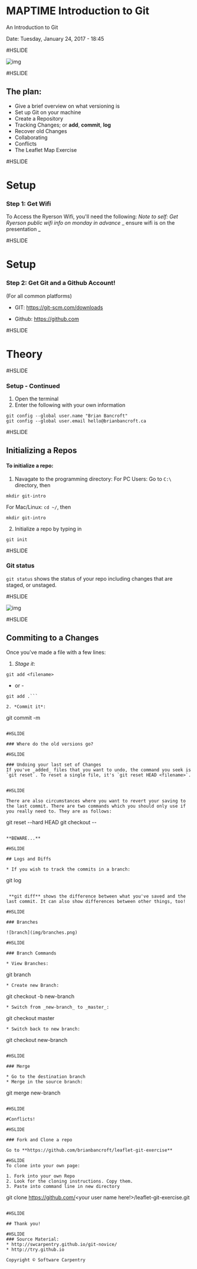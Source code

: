 # MAPTIME Introduction to Git
An Introduction to Git

Date: Tuesday, January 24, 2017 - 18:45

#HSLIDE

![img](img/phdComicsVersioning.gif)

#HSLIDE

## The plan:

* Give a brief overview on what versioning is
* Set up Git on your machine
* Create a Repository
* Tracking Changes; or **add**, **commit**, **log**
* Recover old Changes
* Collaborating
* Conflicts
* The Leaflet Map Exercise

#HSLIDE

# Setup

### Step 1: Get Wifi
To Access the Ryerson Wifi, you'll need the following: 
_Note to self: Get Ryerson public wifi info on monday in advance_
_ ensure wifi is on the presentation _

#HSLIDE

# Setup

### Step 2: Get Git and a Github Account!

(For all common platforms)
* GIT: https://git-scm.com/downloads

* Github: https://github.com

#HSLIDE

# Theory

#HSLIDE

### Setup - Continued

1. Open the terminal
2. Enter the following with your own information

```
git config --global user.name "Brian Bancroft"
git config --global user.email hello@brianbancroft.ca
```
#HSLIDE

## Initializing a Repos

#### To initialize a repo:
1. Navagate to the programming directory:
  For PC Users: Go to ```C:\``` directory, then 
  ```
  mkdir git-intro
  ```
  For Mac/Linux: ```cd ~/```, then 
  ```
  mkdir git-intro
  ```
 2. Initialize a repo by typing in 
 ```
 git init
 ```

#HSLIDE

### Git status
```git status``` shows the status of your repo including changes that are staged, or unstaged. 

#HSLIDE

![img](img/typing.gif)

#HSLIDE

## Commiting to a Changes
Once you've made a file with a few lines:

1. *Stage it*: 
```
git add <filename>
``` 
  - or - 
```
git add .```

2. *Commit it*:
 ```
 git commit -m <message here>
 ```

#HSLIDE

### Where do the old versions go?

#HSLIDE

### Undoing your last set of Changes
If you've _added_ files that you want to undo, the command you seek is `git reset`. To reset a single file, it's `git reset HEAD <filename>`.


#HSLIDE

There are also circumstances where you want to revert your saving to the last commit. There are two commands which you should only use if you really need to. They are as follows:

```
git reset --hard HEAD
git checkout -- <filename>
```

**BEWARE...**

#HSLIDE

## Logs and Diffs

* If you wish to track the commits in a branch: 
```
git log
```

 **git diff** shows the difference between what you've saved and the last commit. It can also show differences between other things, too!

#HSLIDE

### Branches

![branch](img/branches.png)

#HSLIDE

### Branch Commands

* View Branches: 
```
git branch
```
* Create new Branch: 
```
git checkout -b new-branch
```
* Switch from _new-branch_ to _master_: 
```
git checkout master
```
* Switch back to new branch: 
```
git checkout new-branch
```

#HSLIDE

### Merge

* Go to the destination branch
* Merge in the source branch: 
```
git merge new-branch
```

#HSLIDE

#Conflicts!

#HSLIDE

### Fork and Clone a repo

Go to **https://github.com/brianbancroft/leaflet-git-exercise**

#HSLIDE
To clone into your own page:

1. Fork into your own Repo
2. Look for the cloning instructions. Copy them.
3. Paste into command line in new directory

```
git clone https://github.com/<your user name here!>/leaflet-git-exercise.git
```

#HSLIDE

## Thank you!

#HSLIDE
### Source Material: 
* http://swcarpentry.github.io/git-novice/
* http://try.github.io

Copyright © Software Carpentry 
